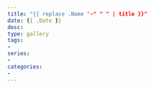 ```yaml
---
title: "{{ replace .Name "-" " " | title }}"
date: {{ .Date }}
desc: 
type: gallery
tags:
-
series:
-
categories:
-
---
```

